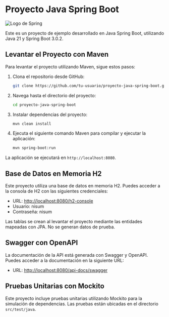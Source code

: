 # Proyecto Java Spring Boot

![Logo de Spring](https://encrypted-tbn0.gstatic.com/images?q=tbn:ANd9GcSz7UaM26lbsPblqcbS0E8HD9stqpaNw-UFsDq6dOJP-101C4VSlhp_4XCPrJGubnbl4EE&usqp=CAU)


Este es un proyecto de ejemplo desarrollado en Java Spring Boot, utilizando Java 21 y Spring Boot 3.0.2.

## Levantar el Proyecto con Maven

Para levantar el proyecto utilizando Maven, sigue estos pasos:

1. Clona el repositorio desde GitHub:

    ```bash
    git clone https://github.com/tu-usuario/proyecto-java-spring-boot.git

    ```
2. Navega hasta el directorio del proyecto:

    ```bash
    cd proyecto-java-spring-boot   

3. Instalar dependencias del proyecto:

    ```bash
    mvn clean install
    ```

4. Ejecuta el siguiente comando Maven para compilar y ejecutar la aplicación:

    ```bash
    mvn spring-boot:run
    ```

La aplicación se ejecutará en `http://localhost:8080`.

## Base de Datos en Memoria H2

Este proyecto utiliza una base de datos en memoria H2. Puedes acceder a la consola de H2 con las siguientes credenciales:

- URL: [http://localhost:8080/h2-console](http://localhost:8080/h2-console)
- Usuario: nisum
- Contraseña: nisum

Las tablas se crean al levantar el proyecto mediante las entidades mapeadas con JPA.
No se generan datos de prueba.

## Swagger con OpenAPI

La documentación de la API está generada con Swagger y OpenAPI. Puedes acceder a la documentación en la siguiente URL:

- URL: [http://localhost:8080/api-docs/swagger](http://localhost:8080/api-docs/swagger)

## Pruebas Unitarias con Mockito

Este proyecto incluye pruebas unitarias utilizando Mockito para la simulación de dependencias. Las pruebas están ubicadas en el directorio `src/test/java`.

